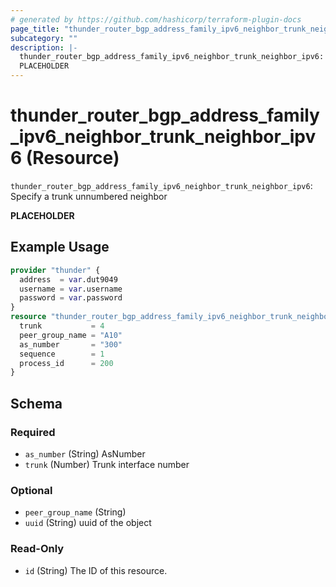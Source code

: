 ```yaml
---
# generated by https://github.com/hashicorp/terraform-plugin-docs
page_title: "thunder_router_bgp_address_family_ipv6_neighbor_trunk_neighbor_ipv6 Resource - terraform-provider-thunder"
subcategory: ""
description: |-
  thunder_router_bgp_address_family_ipv6_neighbor_trunk_neighbor_ipv6: Specify a trunk unnumbered neighbor
  PLACEHOLDER
---
```


# thunder_router_bgp_address_family_ipv6_neighbor_trunk_neighbor_ipv6 (Resource)

`thunder_router_bgp_address_family_ipv6_neighbor_trunk_neighbor_ipv6`: Specify a trunk unnumbered neighbor

__PLACEHOLDER__

## Example Usage

```terraform
provider "thunder" {
  address  = var.dut9049
  username = var.username
  password = var.password
}
resource "thunder_router_bgp_address_family_ipv6_neighbor_trunk_neighbor_ipv6" "thunderRouterBgpAddressFamilyIpv6NeighborTrunkNeighborIpv6Test" {
  trunk           = 4
  peer_group_name = "A10"
  as_number       = "300"
  sequence        = 1
  process_id      = 200
}
```

<!-- schema generated by tfplugindocs -->
## Schema

### Required

- `as_number` (String) AsNumber
- `trunk` (Number) Trunk interface number

### Optional

- `peer_group_name` (String)
- `uuid` (String) uuid of the object

### Read-Only

- `id` (String) The ID of this resource.


